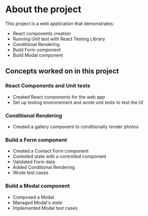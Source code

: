 # About the project

This project is a web application that demonstrates:
- React components creation 
- Running Unit test with React Testing Library
- Conditional Rendering
- Build Form component
- Build Modal component

## Concepts worked on in this project

### React Components and Unit tests

- Created React components for the web app 
- Set up testing environement and wrote unit tests to test the UI

### Conditional Rendering

- Created a gallery component to conditionally render photos 

### Build a Form component

- Created a Contact Form component 
- Contolled state with a controlled component
- Validated Form data
- Added Conditional Rendering
- Wrote test cases

### Build a Modal component

- Composed a Modal
- Managed Modal's state
- Implemented Modal test cases

